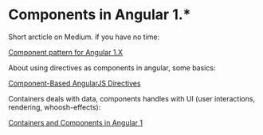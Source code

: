 # Components in Angular 1.*

Short arcticle on Medium. if you have no time:

[Component pattern for Angular 1.X](https://medium.com/@tomastrajan/component-paradigm-cf32e94ba78b#.enro4761z)


About using directives as components in angular, some basics:

[Component-Based AngularJS Directives](https://www.airpair.com/angularjs/posts/component-based-angularjs-directives)


Containers deals with data, components handles with UI (user interactions, rendering, whoosh-effects):

[Containers and Components in Angular 1](http://jaysoo.ca/2015/03/30/container-component-pattern-in-angular-1/)



